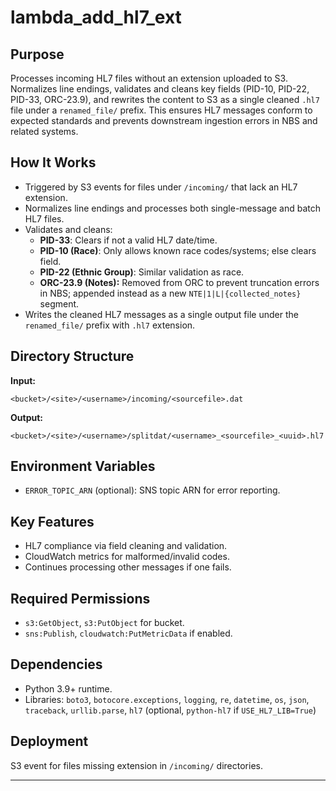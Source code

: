 # lambda_add_hl7_ext

## Purpose

Processes incoming HL7 files without an extension uploaded to S3. Normalizes line endings, validates and cleans key fields (PID-10, PID-22, PID-33, ORC-23.9), and rewrites the content to S3 as a single cleaned `.hl7` file under a `renamed_file/` prefix. This ensures HL7 messages conform to expected standards and prevents downstream ingestion errors in NBS and related systems.

## How It Works

- Triggered by S3 events for files under `/incoming/` that lack an HL7 extension.
- Normalizes line endings and processes both single-message and batch HL7 files.
- Validates and cleans:
  - **PID-33**: Clears if not a valid HL7 date/time.
  - **PID-10 (Race)**: Only allows known race codes/systems; else clears field.
  - **PID-22 (Ethnic Group)**: Similar validation as race.
  - **ORC-23.9 (Notes):** Removed from ORC to prevent truncation errors in NBS; appended instead as a new `NTE|1|L|{collected_notes}` segment.
- Writes the cleaned HL7 messages as a single output file under the `renamed_file/` prefix with `.hl7` extension.

## Directory Structure

**Input:**
```
<bucket>/<site>/<username>/incoming/<sourcefile>.dat
```
**Output:**
```
<bucket>/<site>/<username>/splitdat/<username>_<sourcefile>_<uuid>.hl7
```

## Environment Variables

- `ERROR_TOPIC_ARN` (optional): SNS topic ARN for error reporting.

## Key Features

- HL7 compliance via field cleaning and validation.
- CloudWatch metrics for malformed/invalid codes.
- Continues processing other messages if one fails.

## Required Permissions

- `s3:GetObject`, `s3:PutObject` for bucket.
- `sns:Publish`, `cloudwatch:PutMetricData` if enabled.

## Dependencies

- Python 3.9+ runtime.
- Libraries: `boto3`, `botocore.exceptions`, `logging`, `re`, `datetime`, `os`, `json`, `traceback`, `urllib.parse`, `hl7` (optional, `python-hl7` if `USE_HL7_LIB=True`)


## Deployment

S3 event for files missing extension in `/incoming/` directories.

---
